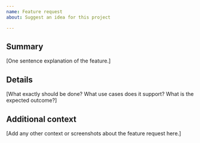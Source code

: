 ```yaml
---
name: Feature request
about: Suggest an idea for this project

---
```


## Summary

[One sentence explanation of the feature.]

## Details

[What exactly should be done? What use cases does it support? What is the expected outcome?]

## Additional context

[Add any other context or screenshots about the feature request here.]

